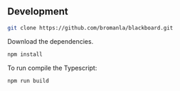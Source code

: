 ## Development

```bash
git clone https://github.com/bromanla/blackboard.git
```

Download the dependencies.

```bash
npm install
```

To run compile the Typescript:

```bash
npm run build
```
